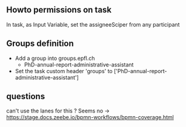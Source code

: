 ## Howto permissions on task
In task, as Input Variable, set the assigneeSciper from any participant

## Groups definition
- Add a group into groups.epfl.ch
  - PhD-annual-report-administrative-assistant
- Set the task custom header 'groups' to ['PhD-annual-report-administrative-assistant']

## questions
can't use the lanes for this ? Seems no -> https://stage.docs.zeebe.io/bpmn-workflows/bpmn-coverage.html
